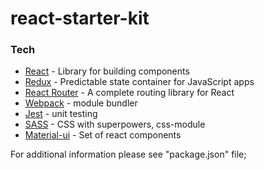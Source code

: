 # react-starter-kit

### Tech

* [React](https://facebook.github.io/react/) - Library for building components
* [Redux](http://redux.js.org/docs/introduction/) - Predictable state container for JavaScript apps
* [React Router](https://github.com/ReactTraining/react-router) - A complete routing library for React
* [Webpack](https://webpack.js.org/) - module bundler
* [Jest](https://facebook.github.io/jest/) - unit testing
* [SASS](http://sass-lang.com/) - CSS with superpowers, css-module
* [Material-ui](http://www.material-ui.com) - Set of react components

For additional information please see "package.json" file;
